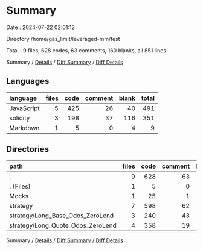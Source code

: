 # Summary

Date : 2024-07-22 02:01:12

Directory /home/gas_limit/leveraged-mm/test

Total : 9 files,  628 codes, 63 comments, 160 blanks, all 851 lines

Summary / [Details](details.md) / [Diff Summary](diff.md) / [Diff Details](diff-details.md)

## Languages
| language | files | code | comment | blank | total |
| :--- | ---: | ---: | ---: | ---: | ---: |
| JavaScript | 5 | 425 | 26 | 40 | 491 |
| solidity | 3 | 198 | 37 | 116 | 351 |
| Markdown | 1 | 5 | 0 | 4 | 9 |

## Directories
| path | files | code | comment | blank | total |
| :--- | ---: | ---: | ---: | ---: | ---: |
| . | 9 | 628 | 63 | 160 | 851 |
| . (Files) | 1 | 5 | 0 | 4 | 9 |
| Mocks | 1 | 25 | 1 | 13 | 39 |
| strategy | 7 | 598 | 62 | 143 | 803 |
| strategy/Long_Base_Odos_ZeroLend | 3 | 240 | 43 | 63 | 346 |
| strategy/Long_Quote_Odos_ZeroLend | 4 | 358 | 19 | 80 | 457 |

Summary / [Details](details.md) / [Diff Summary](diff.md) / [Diff Details](diff-details.md)